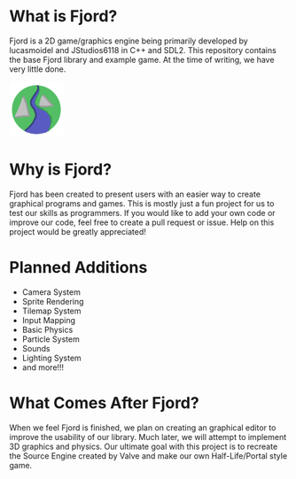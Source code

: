 # What is Fjord?
 
Fjord is a 2D game/graphics engine being primarily developed by lucasmoidel and JStudios6118 in C++ and SDL2. This repository contains the base Fjord library and example game. At the time of writing, we have very little done.

<img src="fjord_logo.png" width="100px">

# Why is Fjord?

Fjord has been created to present users with an easier way to create graphical programs and games. This is mostly just a fun project for us to test our skills as programmers. If you would like to add your own code or improve our code, feel free to create a pull request or issue. Help on this project would be greatly appreciated!

# Planned Additions

- Camera System
- Sprite Rendering
- Tilemap System
- Input Mapping
- Basic Physics
- Particle System
- Sounds
- Lighting System
- and more!!!

# What Comes After Fjord?

When we feel Fjord is finished, we plan on creating an graphical editor to improve the usability of our library. Much later, we will attempt to implement 3D graphics and physics. Our ultimate goal with this project is to recreate the Source Engine created by Valve and make our own Half-Life/Portal style game.